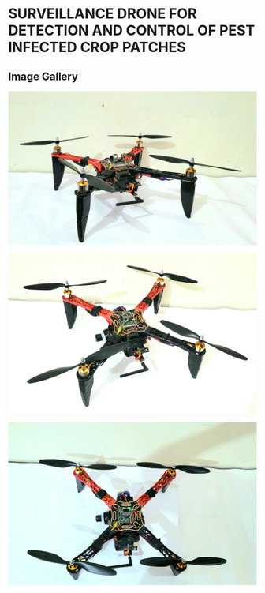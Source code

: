 # SURVEILLANCE DRONE FOR DETECTION AND CONTROL OF PEST INFECTED CROP PATCHES

<h2>Image Gallery</h2>

![Quad1](img/20220327_175434.jpg)
<br>

![Quad1](img/20220327_175513.jpg)
<br>

![Quad1](img/20220327_175540.jpg)
